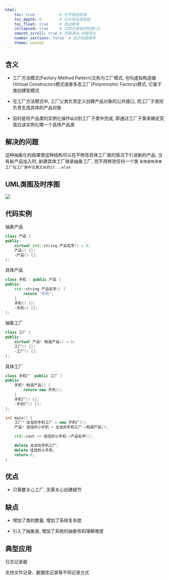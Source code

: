 ```yaml
---
html:
    toc: true           # 打开侧边目录
    toc_depth: 6        # 打开的目录层级
    toc_float: true     # 侧边悬停
    collapsed: true     # 只显示高级别标题(2)
    smooth_scroll: true # 页面滚动,标题变化
    number_sections: false  # 显示标题编号
    theme: united
---
```


## 含义

* 工厂方法模式(Factory Method Pattern)又称为工厂模式, 也叫虚拟构造器(Virtual Constructor)模式或者多态工厂(Polymorphic Factory)模式, 它属于类创建型模式

* 在工厂方法模式中, 工厂父类负责定义创建产品对象的公共接口, 而工厂子类则负责生成具体的产品对象

* 目的是将产品类的实例化操作`延迟`到工厂子类中完成, 即通过工厂子类来确定究竟应该实例化哪一个具体产品类

## 解决的问题

这种抽象化的结果使这种结构可以在不修改具体工厂类的情况下引进新的产品; 当有新产品加入时, 新建具体工厂继承抽象工厂, 而不用修改任何一个类 `有效避免简单工厂在工厂类中又臭又长的if...else`

## UML类图及时序图

![](https://raw.githubusercontent.com/kiddxl/dxlkid/main/daixll/%E8%AE%BE%E8%AE%A1%E6%A8%A1%E5%BC%8F/12.png)

## 代码实例

抽象产品
```cpp
class 产品 {
public:
	virtual std::string 产品名字() = 0;
	产品() {};
	~产品() {};
};
```

具体产品
```cpp
class 手机 : public 产品 {
public:
	std::string 产品名字() {
		return "手机";
	}
	手机() {};
	~手机() {};
};
```

抽象工厂
```cpp
class 工厂 {
public:
	virtual 产品* 制造产品() = 0;
	工厂() {};
	~工厂() {};
};
```

具体工厂
```cpp
class 手机厂 :public 工厂 {
public:
	手机* 制造产品() {
		return new 手机();
	}
	手机厂() {};
	~手机厂() {};
};
```

```cpp
int main() {
	工厂* 龙龙的手机工厂 = new 手机厂();
	产品* 佳佳的小手机 = 龙龙的手机工厂->制造产品();

	std::cout << 佳佳的小手机->产品名字();

	delete 龙龙的手机工厂;
	delete 佳佳的小手机;
	return 0;
}
```

## 优点

* 只需要关心工厂, 无需关心创建细节

## 缺点

* 增加了类的数量, 增加了系统复杂度

* 引入了抽象层, 增加了系统的抽象性和理解难度

## 典型应用

日志记录器

支持文件记录、数据库记录等不同记录方式